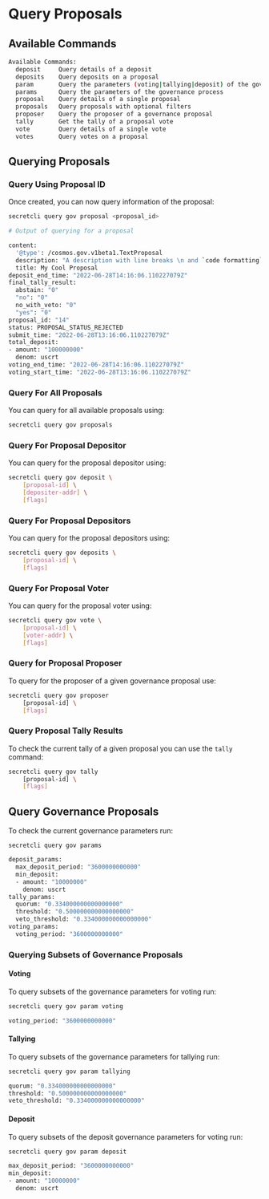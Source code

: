 # Query Proposals

## Available Commands

```bash
Available Commands:
  deposit     Query details of a deposit
  deposits    Query deposits on a proposal
  param       Query the parameters (voting|tallying|deposit) of the governance process
  params      Query the parameters of the governance process
  proposal    Query details of a single proposal
  proposals   Query proposals with optional filters
  proposer    Query the proposer of a governance proposal
  tally       Get the tally of a proposal vote
  vote        Query details of a single vote
  votes       Query votes on a proposal
```

## Querying Proposals

### Query Using Proposal ID

Once created, you can now query information of the proposal:

```bash
secretcli query gov proposal <proposal_id>
```

```bash
# Output of querying for a proposal

content:
  '@type': /cosmos.gov.v1beta1.TextProposal
  description: "A description with line breaks \n and `code formatting`"
  title: My Cool Proposal
deposit_end_time: "2022-06-28T14:16:06.110227079Z"
final_tally_result:
  abstain: "0"
  "no": "0"
  no_with_veto: "0"
  "yes": "0"
proposal_id: "14"
status: PROPOSAL_STATUS_REJECTED
submit_time: "2022-06-28T13:16:06.110227079Z"
total_deposit:
- amount: "100000000"
  denom: uscrt
voting_end_time: "2022-06-28T14:16:06.110227079Z"
voting_start_time: "2022-06-28T13:16:06.110227079Z"
```

### Query For All Proposals

You can query for all available proposals using:

```bash
secretcli query gov proposals
```

### Query For Proposal Depositor

You can query for the proposal depositor using:

```bash
secretcli query gov deposit \
    [proposal-id] \
    [depositer-addr] \
    [flags]
```

### Query For Proposal Depositors

You can query for the proposal depositors using:

```bash
secretcli query gov deposits \
    [proposal-id] \
    [flags]
```

### Query For Proposal Voter

You can query for the proposal voter using:

```bash
secretcli query gov vote \
    [proposal-id] \
    [voter-addr] \
    [flags]
```

### Query for Proposal Proposer

To query for the proposer of a given governance proposal use:

```bash
secretcli query gov proposer 
    [proposal-id] \
    [flags]
```

### Query Proposal Tally Results <a href="#query-proposal-tally-results" id="query-proposal-tally-results"></a>

To check the current tally of a given proposal you can use the `tally` command:

```bash
secretcli query gov tally 
    [proposal-id] \
    [flags]
```

## Query Governance Proposals

To check the current governance parameters run:

```
secretcli query gov params
```

```bash
deposit_params:
  max_deposit_period: "3600000000000"
  min_deposit:
  - amount: "10000000"
    denom: uscrt
tally_params:
  quorum: "0.334000000000000000"
  threshold: "0.500000000000000000"
  veto_threshold: "0.334000000000000000"
voting_params:
  voting_period: "3600000000000"
```

### Querying Subsets of Governance Proposals

#### Voting

To query subsets of the governance parameters for voting run:

```bash
secretcli query gov param voting
```

```bash
voting_period: "3600000000000"
```

#### Tallying

To query subsets of the governance parameters for tallying run:

```bash
secretcli query gov param tallying
```

```bash
quorum: "0.334000000000000000"
threshold: "0.500000000000000000"
veto_threshold: "0.334000000000000000"
```

#### Deposit

To query subsets of the deposit governance parameters for voting run:

```bash
secretcli query gov param deposit
```

```bash
max_deposit_period: "3600000000000"
min_deposit:
- amount: "10000000"
  denom: uscrt
```
